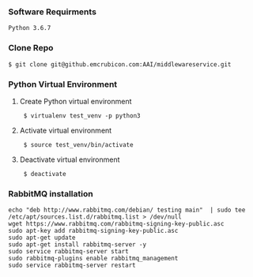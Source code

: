 ### Software Requirments

    Python 3.6.7

### Clone Repo

    $ git clone git@github.emcrubicon.com:AAI/middlewareservice.git

### Python Virtual Environment

1. Create Python virtual environment

        $ virtualenv test_venv -p python3

2. Activate virtual environment

        $ source test_venv/bin/activate

3. Deactivate virtual environment

        $ deactivate

### RabbitMQ installation

    echo "deb http://www.rabbitmq.com/debian/ testing main"  | sudo tee  /etc/apt/sources.list.d/rabbitmq.list > /dev/null
    wget https://www.rabbitmq.com/rabbitmq-signing-key-public.asc
    sudo apt-key add rabbitmq-signing-key-public.asc
    sudo apt-get update
    sudo apt-get install rabbitmq-server -y
    sudo service rabbitmq-server start
    sudo rabbitmq-plugins enable rabbitmq_management
    sudo service rabbitmq-server restart
